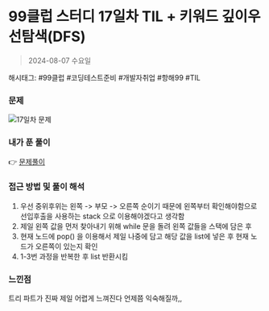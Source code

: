 # 99클럽 스터디 17일차 TIL + 키워드 깊이우선탐색(DFS)
> 2024-08-07 수요일

해시태그: #99클럽 #코딩테스트준비 #개발자취업 #항해99 #TIL

### 문제
![17일차 문제](https://github.com/user-attachments/assets/1cf8123d-ce4a-45ca-9e1a-dcde914a48a4)

### 내가 푼 풀이
👉 [문제풀이](https://github.com/subbangE/codingTest-study/blob/master/src/day_17/dfs.java)

### 접근 방법 및 풀이 해석
1. 우선 중위후위는 왼쪽 -> 부모 -> 오른쪽 순이기 때문에 왼쪽부터 확인해야함으로 선입후출을 사용하는 stack 으로 이용해야겠다고 생각함
2. 제일 왼쪽 값을 먼저 찾아내기 위해 while 문을 돌려 왼쪽 값들을 스택에 담은 후
3. 현재 노드에 pop() 을 이용해서 제일 나중에 담고 해당 값을 list에 넣은 후 현재 노드가 오른쪽이 있는지 확인
4. 1-3번 과정을 반복한 후 list 반환시킴

### 느낀점
트리 파트가 진짜 제일 어렵게 느껴진다 언제쯤 익숙해질까,,
